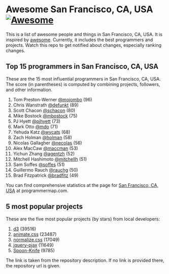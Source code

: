 Awesome San Francisco, CA, USA [![Awesome](https://cdn.rawgit.com/sindresorhus/awesome/d7305f38d29fed78fa85652e3a63e154dd8e8829/media/badge.svg)](https://github.com/sindresorhus/awesome)
================================================================================
This is a list of awesome people and things in San Francisco, CA, USA. It is inspired by [awesome](https://github.com/sindresorhus/awesome). Currently, it includes the best programmers and projects. Watch this repo to get notified about changes, especially ranking changes.

Top 15 programmers in San Francisco, CA, USA
--------------------------------------------------------------------------------
These are the 15 most influential programmers in San Francisco, CA, USA. The score (in parentheses) is computed by combining projects, followers, and other information.

1. Tom Preston-Werner [@mojombo](https://github.com/mojombo) (96)
2. Chris Wanstrath [@defunkt](https://github.com/defunkt) (89)
3. Scott Chacon [@schacon](https://github.com/schacon) (80)
4. Mike Bostock [@mbostock](https://github.com/mbostock) (75)
5. PJ Hyett [@pjhyett](https://github.com/pjhyett) (73)
6. Mark Otto [@mdo](https://github.com/mdo) (71)
7. Yehuda Katz [@wycats](https://github.com/wycats) (68)
8. Zach Holman [@holman](https://github.com/holman) (58)
9. Nicolas Gallagher [@necolas](https://github.com/necolas) (56)
10. Alex MacCaw [@maccman](https://github.com/maccman) (53)
11. Yichun Zhang [@agentzh](https://github.com/agentzh) (52)
12. Mitchell Hashimoto [@mitchellh](https://github.com/mitchellh) (51)
13. Sam Soffes [@soffes](https://github.com/soffes) (51)
14. Guillermo Rauch [@rauchg](https://github.com/rauchg) (50)
15. Brad Fitzpatrick [@bradfitz](https://github.com/bradfitz) (49)

You can find comprehensive statistics at the page for [San Francisco, CA, USA](http://programmermap.com/area/san-francisco-ca-usa) at programmermap.com.

5 most popular projects
--------------------------------------------------------------------------------
These are the five most popular projects (by stars) from local developers:

1. [d3](http://d3js.org) (39516)
2. [animate.css](daneden.github.io/animate.css) (23487)
3. [normalize.css](http://necolas.github.io/normalize.css/) (17049)
4. [jquery-pjax](http://pjax.heroku.com) (11649)
5. [Spoon-Knife](https://github.com/octocat/Spoon-Knife) (9785)

The link is taken from the repository description. If no link is provided there, the repository url is given.